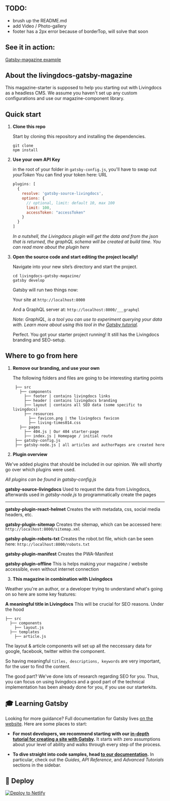 ## TODO:

- brush up the README.md
- add Video / Photo-gallery
- footer has a 2px error because of borderTop, will solve that soon

## See it in action:

[Gatsby-magazine example](https://jovial-shaw-3479ee.netlify.com/)

## About the livingdocs-gatsby-magazine

This magazine-starter is supposed to help you starting out with Livingdocs as a headless CMS. We assume you haven't set up any custom configurations and use our magazine-component library.

## Quick start

1.  **Clone this repo**

    Start by cloning this repository and installing the dependencies.

    ```
    git clone
    npm install
    ```

2.  **Use your own API Key**

    in the root of your folder in `gatsby-config.js`, you'll have to swap out _yourToken_
    You can find your token here: URL


    ```js
    plugins: [
      {
        resolve: 'gatsby-source-livingdocs',
        options: {
          // optional, limit: default 10, max 100
          limit: 100,
          accessToken: "accessToken"
        }
      }
    ]
    ```

    _In a nutshell, the Livingdocs plugin will get the data and from the json that is returned, the graphQL schema will be created at build time. You can read more about the plugin here_

3.  **Open the source code and start editing the project locally!**

    Navigate into your new site’s directory and start the project.

    ```
    cd livingdocs-gatsby-magazine/
    gatsby develop
    ```

    Gatsby will run two things now:

    Your site at `http://localhost:8000`

    And a GraphQL server at: `http://localhost:8000/___graphql`

    _Note: GraphiQL, is a tool you can use to experiment querying your data with. Learn more about using this tool in the [Gatsby tutorial](https://www.gatsbyjs.org/tutorial/part-five/#introducing-graphiql)._

    Perfect. You got your starter project running!
    It still has the Livingdocs branding and SEO-setup.

## Where to go from here

1.  **Remove our branding, and use your own**

    The following folders and files are going to be interesting starting points

         ├── src
           ├── components
             ├── footer | contains livingdocs links
             ├── header | contains livingdocs branding
             ├── layout | contains all SEO data (some specific to livingdocs)
             ├── resources
               ├── favicon.png | the livingdocs favicon
               ├── living-times014.css
           ├── pages
             ├── 404.js | Our 404 starter-page
             ├── index.js | Homepage / initial route
         ├── gatsby-config.js
         ├── gatsby-node.js | all articles and authorPages are created here

2) **Plugin overview**

We've added plugins that should be included in our opinion. We will shortly go over which plugins were used.

_All plugins can be found in gatsby-config.js_

**gatsby-source-livingdocs**
Used to request the data from Livingdocs, afterwards used in _gatsby-node.js_ to programmatically create the pages

---

**gatsby-plugin-react-helmet**
Creates the <head> with metadata, css, social media headers, etc.

**gatsby-plugin-sitemap**
Creates the sitemap, which can be accessed here:
`http://localhost:8000/sitemap.xml`

**gatsby-plugin-robots-txt**
Creates the robot.txt file, which can be seen here:
`http://localhost:8000/robots.txt`

**gatsby-plugin-manifest**
Creates the PWA-Manifest

**gatsby-plugin-offline**
This is helps making your magazine / website accessible, even without internet connection

3. **This magazine in combination with Livingdocs**

Weather you're an author, or a developer trying to understand what's going on so here are some key features:

**A meaningful title in Livingdocs**
This will be crucial for SEO reasons. Under the hood

    ├── src
      ├── components
        ├── layout.js
      ├── templates
        ├── article.js

The layout & article components will set up all the neccessary data for google, facebook, twitter within the <head> component.

So having meaningful `titles, descriptions, keywords` are very important, for the user to find the content.

The good part? We've done lots of research regarding SEO for you. Thus, you can focus on using livingdocs and a good part of the technical implementation has been already done for you, if you use our starterkits.

## 🎓 Learning Gatsby

Looking for more guidance? Full documentation for Gatsby lives [on the website](https://www.gatsbyjs.org/). Here are some places to start:

- **For most developers, we recommend starting with our [in-depth tutorial for creating a site with Gatsby](https://www.gatsbyjs.org/tutorial/).** It starts with zero assumptions about your level of ability and walks through every step of the process.

- **To dive straight into code samples, head [to our documentation](https://www.gatsbyjs.org/docs/).** In particular, check out the _Guides_, _API Reference_, and _Advanced Tutorials_ sections in the sidebar.

## 💫 Deploy

[![Deploy to Netlify](https://www.netlify.com/img/deploy/button.svg)](https://app.netlify.com/start/deploy?repository=https://github.com/gatsbyjs/gatsby-starter-default)

